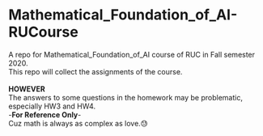 # Mathematical_Foundation_of_AI-RUCourse
A repo for Mathematical_Foundation_of_AI course of RUC in Fall semester 2020.<br>
This repo will collect the assignments of the course.
<br><br>
**HOWEVER**<br>
The answers to some questions in the homework may be problematic, especially HW3 and HW4.<br>
-**For Reference Only**-<br>
Cuz math is always as complex as love.:sweat:
